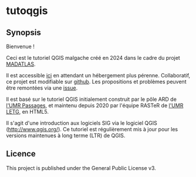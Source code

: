 # tutoqgis

## Synopsis

Bienvenue !

Ceci est le tutoriel QGIS malgache créé en 2024 dans le cadre du projet [MADATLAS](https://www.madatlas.mg/).

Il est accessible [ici](https://emit-ecole-de-mit.github.io/tutoqgis_mada/) en attendant un hébergement plus pérenne.
Collaboratif, ce projet est modifiable sur [github](https://github.com/EMIT-Ecole-de-MIT/tutoqgis_mada).
Les propositions et problèmes peuvent être remontées via une [issue](https://github.com/EMIT-Ecole-de-MIT/tutoqgis_mada/issues).

Il est basé sur le tutoriel QGIS initialement construit par le pôle ARD de [l'UMR Passages](https://www.passages.cnrs.fr/), et maintenu depuis 2020 par l'équipe RASTeR de [l'UMR LETG](https://letg.cnrs.fr/), en HTML5.

Il s'agit d'une introduction aux logiciels SIG via le logiciel QGIS (http://www.qgis.org/). Ce tutoriel est régulièrement mis à jour pour les versions maintenues à long terme (LTR) de QGIS.


## Licence

This project is published under the General Public License v3.
